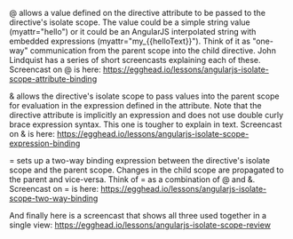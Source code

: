 @ allows a value defined on the directive attribute to be passed to the directive's isolate scope. The value could be a
simple string value (myattr="hello") or it could be an AngularJS interpolated string with embedded expressions
(myattr="my\_{{helloText}}"). Think of it as "one-way" communication from the parent scope into the child directive.
John Lindquist has a series of short screencasts explaining each of these. Screencast on @ is here:
https://egghead.io/lessons/angularjs-isolate-scope-attribute-binding

& allows the directive's isolate scope to pass values into the parent scope for evaluation in the expression defined in
the attribute. Note that the directive attribute is implicitly an expression and does not use double curly brace
expression syntax. This one is tougher to explain in text. Screencast on & is here:
https://egghead.io/lessons/angularjs-isolate-scope-expression-binding

= sets up a two-way binding expression between the directive's isolate scope and the parent scope. Changes in the child
scope are propagated to the parent and vice-versa. Think of = as a combination of @ and &. Screencast on = is here:
https://egghead.io/lessons/angularjs-isolate-scope-two-way-binding

And finally here is a screencast that shows all three used together in a single view:
https://egghead.io/lessons/angularjs-isolate-scope-review
